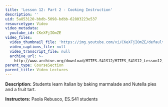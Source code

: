 ```yaml
---
title: 'Lesson 12: Part 2 - Cooking Instruction'
description: ''
uid: 5a853120-bbdb-5098-bdbb-62803223e537
resourcetype: Video
video_metadata:
  youtube_id: CKeXFjIOmZE
video_files:
  video_thumbnail_file: 'https://img.youtube.com/vi/CKeXFjIOmZE/default.jpg'
  video_captions_file: null
  video_transcript_file: null
  archive_url: >-
    http://www.archive.org/download/MITES.S41S12/MITES_S41S12_Lesson12_Part2_300k.mp4
parent_type: CourseSection
parent_title: Video Lectures
---
```


**Description:** Students learn Italian by baking marmalade and Nutella pies and a fruit tart.

**Instructors:** Paola Rebusco, ES.S41 students